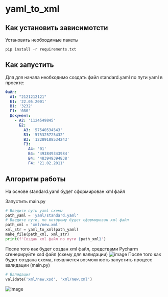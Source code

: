 # yaml_to_xml

## Как установить зависимотсти

Установить необходимые пакеты
```shell
pip install -r requirements.txt
```

## Как запустить

Для для начала необходимо создать файл standard.yaml по пути yaml в проекте:
```yaml
Файл:
  А1: "2121212121"
  Б1: '22.05.2001'
  B1: '3232'
  Г1: '080'
  Документ:
    - A2: '1124549845'
      Б2:
        A3: '57540534543'
        Б3: '575325725432'
        В3: '12289188534243'
        Г3:
          А4: '01'
          Б4: '493849343984'
          В4: '483949394838'
          Г4: '21.02.2011'
```

## Алгоритм работы
На основе standard.yaml будет сформирован xml файл

Запустить main.py
```python
# Введите путь yaml схемы
path_yaml = 'yaml/standard.yaml'
# Введите пути, по которому будет сформирован xml файл
path_xml = 'xml/new.xml'
xml_str = yaml_to_xml(path_yaml)
make_file(path_xml, xml_str)
print(f'Создан xml файл по пути {path_xml}')
```

После того как будет создан xml файл, средствами Pycharm сгенерируйте xsd файл (схему для валидации)
![image](https://user-images.githubusercontent.com/38376206/109461768-b4ea1700-7a73-11eb-9e2c-8da9e87477d5.png)
После того как будет создана схема, появляется возможность запустить процесс валидации (main.py)
```python
# Валидация
validate('xml/new.xsd', 'xml/new.xml')
```
![image](https://user-images.githubusercontent.com/38376206/109462200-2fb33200-7a74-11eb-8971-cf8adb42f0e4.png)
